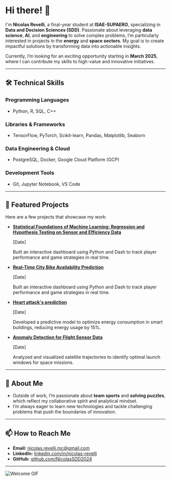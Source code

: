 # Hi there! 👋

I'm **Nicolas Revelli**, a final-year student at **ISAE-SUPAERO**, specializing in **Data and Decision Sciences (SDD)**. Passionate about leveraging **data science**, **AI**, and **engineering** to solve complex problems, I’m particularly interested in projects in the **energy** and **space sectors**. My goal is to create impactful solutions by transforming data into actionable insights.  

Currently, I’m looking for an exciting opportunity starting in **March 2025**, where I can contribute my skills to high-value and innovative initiatives.

---

## 🛠️ Technical Skills

### **Programming Languages**
- Python, R, SQL, C++

### **Libraries & Frameworks**
- TensorFlow, PyTorch, Scikit-learn, Pandas, Matplotlib, Seaborn

### **Data Engineering & Cloud**
- PostgreSQL, Docker, Google Cloud Platform (GCP)

### **Development Tools**
- Git, Jupyter Notebook, VS Code


---

## 🚀 Featured Projects
Here are a few projects that showcase my work:  
- [**Statistical Foundations of Machine Learning: Regression and Hypothesis Testing on Sensor and Efficiency Data**](https://github.com/NicolasSDD2024/NicolasSDD2024/tree/main/projects/project1)

  [Date] 

  Built an interactive dashboard using Python and Dash to track player performance and game strategies in real time.

- [**Real-Time City Bike Availability Prediction**](https://github.com/NicolasSDD2024/NicolasSDD2024/tree/main/projects/project2)

  [Date] 

  Built an interactive dashboard using Python and Dash to track player performance and game strategies in real time.
  
- [**Heart attack's prediction**](https://github.com/NicolasSDD2024/NicolasSDD2024/tree/main/projects/project3)

  [Date] 

  Developed a predictive model to optimize energy consumption in smart buildings, reducing energy usage by 15%.  

- [**Anomaly Detection for Flight Sensor Data**](https://github.com/NicolasSDD2024/NicolasSDD2024/tree/main/projects/project4)

  [Date] 

  Analyzed and visualized satellite trajectories to identify optimal launch windows for space missions.  

---

## 🌟 About Me
- Outside of work, I’m passionate about **team sports** and **solving puzzles**, which reflect my collaborative spirit and analytical mindset.  
- I’m always eager to learn new technologies and tackle challenging problems that push the boundaries of innovation.

---

## 📫 How to Reach Me
- **Email:** [nicolas.revelli.mc@gmail.com](mailto:nicolas.revelli.mc@gmail.com)
- **LinkedIn:** [linkedin.com/in/nicolas-revelli](https://www.linkedin.com/in/nicolas-revelli-b0565b23b/)
- **GitHub:** [github.com/NicolasSDD2024](https://github.com/NicolasSDD2024)

---

![Welcome GIF](https://media.giphy.com/media/hvRJCLFzcasrR4ia7z/giphy.gif)

